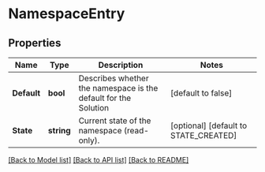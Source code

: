 # NamespaceEntry

## Properties

Name | Type | Description | Notes
------------ | ------------- | ------------- | -------------
**Default** | **bool** | Describes whether the namespace is the default for the Solution | [default to false]
**State** | **string** | Current state of the namespace (read-only). | [optional] [default to STATE_CREATED]

[[Back to Model list]](../README.md#documentation-for-models) [[Back to API list]](../README.md#documentation-for-api-endpoints) [[Back to README]](../README.md)


